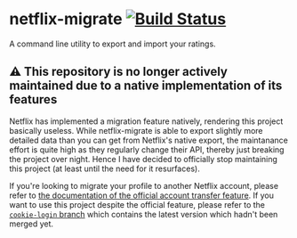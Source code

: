 # netflix-migrate [![Build Status](https://travis-ci.com/LBBO/netflix-migrate.svg?branch=master)](https://travis-ci.com/LBBO/netflix-migrate)

A command line utility to export and import your ratings.

## ⚠️ This repository is no longer actively maintained due to a native implementation of its features
Netflix has implemented a migration feature natively, rendering this project basically useless. While netflix-migrate is able to export slightly more detailed data than you can get from Netflix's native export, the maintanance effort is quite high as they regularly change their API, thereby just breaking the project over night. Hence I have decided to officially stop maintaining this project (at least until the need for it resurfaces).

If you're looking to migrate your profile to another Netflix account, please refer to [the documentation of the official account transfer feature](https://help.netflix.com/en/node/124844). If you want to use this project despite the official feature, please refer to the [`cookie-login` branch](https://github.com/LBBO/netflix-migrate/tree/cookie-login) which contains the latest version which hadn't been merged yet.
